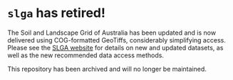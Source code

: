 
<!-- README.md is generated from README.Rmd. Please edit that file -->

# `slga` has retired!

The Soil and Landscape Grid of Australia has been updated and is now
delivered using COG-formatted GeoTiffs, considerably simplifying access.
Please see the [SLGA
website](https://esoil.io/TERNLandscapes/Public/Pages/SLGA/index.html)
for details on new and updated datasets, as well as the new recommended
data access methods.

This repository has been archived and will no longer be maintained.

